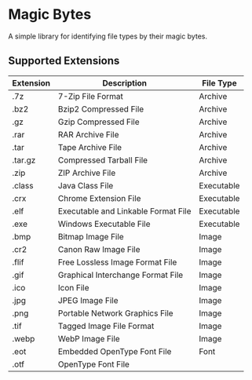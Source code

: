 
# Magic Bytes
A simple library for identifying file types by their magic bytes.

## Supported Extensions
| Extension | Description | File Type |
| --------- | ----------- | --------- |
| .7z       | 7-Zip File Format | Archive |
| .bz2      | Bzip2 Compressed File | Archive |
| .gz       | Gzip Compressed File | Archive |
| .rar      | RAR Archive File | Archive |
| .tar      | Tape Archive File | Archive |
| .tar.gz   | Compressed Tarball File | Archive |
| .zip      | ZIP Archive File | Archive |
| .class    | Java Class File | Executable |
| .crx      | Chrome Extension File | Executable |
| .elf      | Executable and Linkable Format File | Executable |
| .exe      | Windows Executable File | Executable |
| .bmp      | Bitmap Image File | Image |
| .cr2      | Canon Raw Image File | Image |
| .flif     | Free Lossless Image Format File | Image |
| .gif      | Graphical Interchange Format File | Image |
| .ico      | Icon File | Image |
| .jpg      | JPEG Image File | Image |
| .png      | Portable Network Graphics File | Image |
| .tif      | Tagged Image File Format | Image |
| .webp     | WebP Image File | Image |
| .eot      | Embedded OpenType Font File | Font |
| .otf      | OpenType Font File
